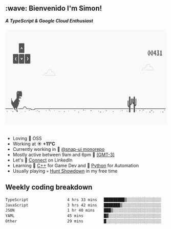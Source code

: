 <h2>:wave: <b>Bienvenido I'm Simon!&nbsp;</b></h2>
<b><i>A TypeScript & Google Cloud Enthusiast</i></b>
<br/><br/>

<section>
  <img src="./static/banner.gif" height=300 width=1000>
</section>

<br>

<ul>
  <li>
     Loving 🤍 OSS
  </li>
  <li>
		<!--START_SECTION:weather-->
		Working at <b>☀️   +11°C</b>
		<!--END_SECTION:weather-->
  </li>
  <li>
    Currently working in 🎨&nbsp;<a href=https://github.com/snapverse/snap-ui target=_blank>@snap-ui monorepo</a>
  </li>
  <li>
    Mostly active between 9am and 6pm 🚩 <a href=https://onlinealarmkur.com/world/es target=_blank>(GMT-3)</a>
  </li>
  <li>
    Let's 🔗&nbsp;<a href=https://www.linkedin.com/in/itssimmons target=_blank>Connect</a> on LinkedIn
  </li>
  <li>
    Learning 👴&nbsp;<a href=https://images3.memedroid.com/images/UPLOADED755/65f2bce6734f6.webp target=_blank>C++</a> for Game Dev and 🐍&nbsp;<a href=https://qph.cf2.quoracdn.net/main-qimg-4472b6229cb75bf66ab531f3ebd4f975-lq target=_blank>Python</a> for Automation
  </li>
  <li>
    Usually playing 💀&nbsp;<a href=https://www.huntshowdown.com target=_blank>Hunt Showdown</a> in my free time
  </li>
</ul>

<h2><b>Weekly coding breakdown </b></h2>

<!--START_SECTION:waka-->

```txt
TypeScript                 4 hrs 33 mins   █████████▒░░░░░░░░░░░░░░░   36.67 %
JavaScript                 3 hrs 42 mins   ███████▒░░░░░░░░░░░░░░░░░   29.79 %
JSON                       1 hr 40 mins    ███▒░░░░░░░░░░░░░░░░░░░░░   13.50 %
YAML                       45 mins         █▓░░░░░░░░░░░░░░░░░░░░░░░   06.08 %
Other                      29 mins         █░░░░░░░░░░░░░░░░░░░░░░░░   03.99 %
```

<!--END_SECTION:waka-->
